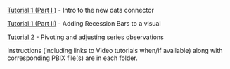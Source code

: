 [Tutorial 1 (Part I )](./1_Part1) - Intro to the new data connector

[Tutorial 1 (Part II)](./1_Part2) - Adding Recession Bars to a visual

[Tutorial 2](./2) - Pivoting and adjusting series observations

Instructions (including links to Video tutorials when/if available) along with corresponding PBIX file(s) are in each folder.
